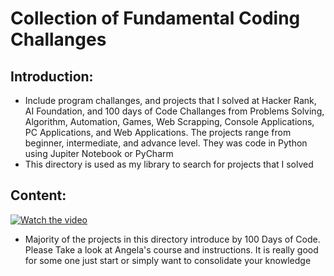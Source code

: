 # Collection of Fundamental Coding Challanges
 
## Introduction:
- Include program challanges, and projects that I solved at Hacker Rank, AI Foundation, and 100 days of Code Challanges from Problems Solving, Algorithm, Automation, Games, Web Scrapping, Console Applications, PC Applications, and Web Applications. The projects range from beginner, intermediate, and advance level. They was code in Python using Jupiter Notebook or PyCharm
- This directory is used as my library to search for projects that I solved


## Content:

[![Watch the video](https://github.com/jackyhuynh/collection_of_python_fundamental_exercises/blob/main/images/Angela.JPG)](https://100daysofpython.dev/)
- Majority of the projects in this directory introduce by 100 Days of Code. Please Take a look at Angela's course and instructions. It is really good for some one just start or simply want to consolidate your knowledge
